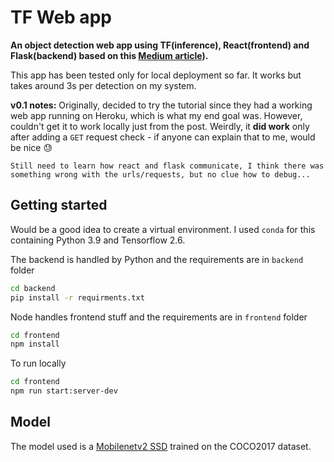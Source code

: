 # TF Web app 

**An object detection web app using TF(inference), React(frontend) and Flask(backend) based on this [Medium article](https://medium.com/sopra-steria-norge/build-a-simple-image-classification-app-using-react-keras-and-flask-7b9075e3b6f5)).** 

This app has been tested only for local deployment so far. It works but takes around 3s per detection on my system.



**v0.1 notes:**
    Originally, decided to try the tutorial since they had a working web app running on Heroku, which is what my end goal was. However, couldn't get it to work locally just from the post. Weirdly, it **did work** only after adding a `GET` request check - if anyone can explain that to me, would be nice :sweat:


    Still need to learn how react and flask communicate, I think there was something wrong with the urls/requests, but no clue how to debug...

## Getting started
Would be a good idea to create a virtual environment. I used `conda` for this containing Python 3.9 and Tensorflow 2.6.

The backend is handled by Python and the requirements are in `backend` folder
```bash
cd backend
pip install -r requirments.txt
```

Node handles frontend stuff and the requirements are in `frontend` folder
```bash
cd frontend
npm install
```
To run locally
```bash
cd frontend
npm run start:server-dev
```
## Model
The model used is a [Mobilenetv2 SSD](https://tfhub.dev/tensorflow/ssd_mobilenet_v2/2) trained on the COCO2017 dataset.

